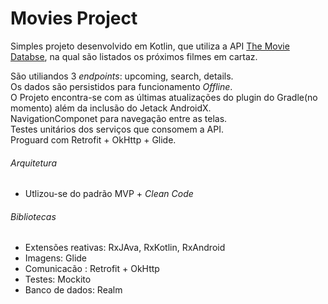 # Movies Project

Simples projeto desenvolvido em Kotlin, que utiliza a API [The Movie Databse](https://www.themoviedb.org/documentation/api), 
na qual são listados os próximos filmes em cartaz.

São utiliandos 3 _endpoints_: upcoming, search, details.<br />
Os dados são persistidos para funcionamento _Offline_.<br />
O Projeto encontra-se com as últimas atualizações do plugin do Gradle(no momento) além da inclusão do Jetack AndroidX.<br />
NavigationComponet para navegação entre as telas.<br />
Testes unitários dos serviços que consomem a API.<br />
Proguard com Retrofit + OkHttp + Glide.<br />

###### Arquitetura
- Utlizou-se do padrão MVP + _Clean Code_

###### Bibliotecas
- Extensões reativas: RxJAva, RxKotlin, RxAndroid
- Imagens: Glide
- Comunicacão : Retrofit + OkHttp
- Testes: Mockito
- Banco de dados: Realm
